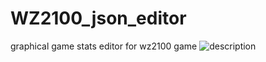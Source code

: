 # WZ2100_json_editor
graphical game stats editor for wz2100 game
![description](ui\src\images\example,png)
